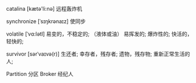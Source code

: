 catalina [kætə'li:nə] 远程轰炸机

synchronize  [ˈsɪŋkrənaɪz] 使同步

volatile [ˈvɑ:lətl] 易变的，不稳定的; （液体或油） 易挥发的; 爆炸性的; 快活的，轻快的;

survivor [sərˈvaɪvə(r)] 生还者; 幸存者，残存者; 遗物，残存物; 重新正常生活的人;

Partition 分区
Broker  经纪人
